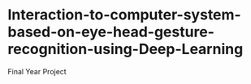 # Interaction-to-computer-system-based-on-eye-head-gesture-recognition-using-Deep-Learning
Final Year Project
